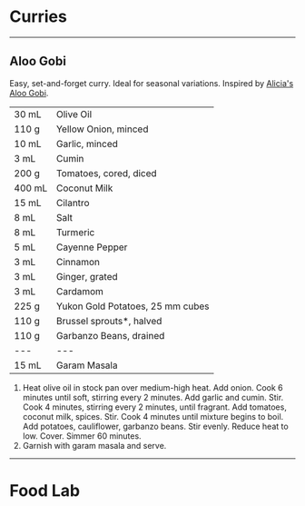 # Curries

---

## Aloo Gobi

Easy, set-and-forget curry. Ideal for seasonal variations. Inspired by [Alicia's Aloo Gobi](https://www.allrecipes.com/recipe/151997/alicias-aloo-gobi/).

|||
|:--|:--|
| 30 mL  | Olive Oil
| 110 g  | Yellow Onion, minced
| 10 mL  | Garlic, minced
| 3 mL   | Cumin
| 200 g  | Tomatoes, cored, diced
| 400 mL | Coconut Milk
| 15 mL  | Cilantro
| 8 mL   | Salt
| 8 mL   | Turmeric
| 5 mL   | Cayenne Pepper
| 3 mL   | Cinnamon
| 3 mL   | Ginger, grated
| 3 mL   | Cardamom
| 225 g  | Yukon Gold Potatoes, 25 mm cubes
| 110 g  | Brussel sprouts*, halved
| 110 g  | Garbanzo Beans, drained
| ---    | ---
| 15 mL  | Garam Masala


1. Heat olive oil in stock pan over medium-high heat. Add onion. Cook 6 minutes until soft, stirring every 2 minutes. Add garlic and cumin. Stir. Cook 4 minutes, stirring every 2 minutes, until fragrant. Add tomatoes, coconut milk, spices. Stir. Cook 4 minutes until mixture begins to boil. Add potatoes, cauliflower, garbanzo beans. Stir evenly. Reduce heat to low. Cover. Simmer 60 minutes.
2. Garnish with garam masala and serve.


---

# Food Lab
